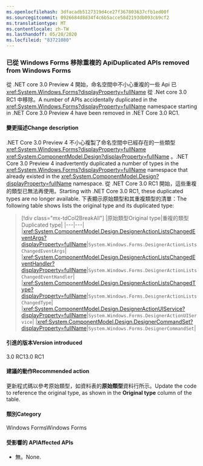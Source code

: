 ```yaml
---
ms.openlocfilehash: 3dfacadb5127319d4ce27f367803637cfb1ed00f
ms.sourcegitcommit: 0926684d8d34f4c6b5acce58d2193db093cb9cf2
ms.translationtype: MT
ms.contentlocale: zh-TW
ms.lasthandoff: 05/20/2020
ms.locfileid: "83721080"
---
```

### <a name="duplicated-apis-removed-from-windows-forms"></a><span data-ttu-id="34ada-101">已從 Windows Forms 移除重複的 Api</span><span class="sxs-lookup"><span data-stu-id="34ada-101">Duplicated APIs removed from Windows Forms</span></span>

<span data-ttu-id="34ada-102">從 .NET core 3.0 Preview 4 開始，命名空間中不小心重複的一些 Api 已 <xref:System.Windows.Forms?displayProperty=fullName> 從 .Net core 3.0 RC1 中移除。</span><span class="sxs-lookup"><span data-stu-id="34ada-102">A number of APIs accidentally duplicated in the <xref:System.Windows.Forms?displayProperty=fullName> namespace starting in .NET Core 3.0 Preview 4 have been removed in .NET Core 3.0 RC1.</span></span>

#### <a name="change-description"></a><span data-ttu-id="34ada-103">變更描述</span><span class="sxs-lookup"><span data-stu-id="34ada-103">Change description</span></span>

<span data-ttu-id="34ada-104">.NET Core 3.0 Preview 4 不小心複製了命名空間中已經存在的一些類型 <xref:System.Windows.Forms?displayProperty=fullName> <xref:System.ComponentModel.Design?displayProperty=fullName> 。</span><span class="sxs-lookup"><span data-stu-id="34ada-104">.NET Core 3.0 Preview 4 inadvertently duplicated a number of types in the <xref:System.Windows.Forms?displayProperty=fullName> namespace that already existed in the <xref:System.ComponentModel.Design?displayProperty=fullName> namespace.</span></span> <span data-ttu-id="34ada-105">從 .NET Core 3.0 RC1 開始，這些重複的類型已無法再使用。</span><span class="sxs-lookup"><span data-stu-id="34ada-105">Starting with .NET Core 3.0 RC1, these duplicated types are no longer available.</span></span> <span data-ttu-id="34ada-106">下表顯示原始類型和其重複類型的清單：</span><span class="sxs-lookup"><span data-stu-id="34ada-106">The following table shows lists the original type and its duplicated type:</span></span>

> [!div class="mx-tdCol2BreakAll"]
> |<span data-ttu-id="34ada-107">原始類型</span><span class="sxs-lookup"><span data-stu-id="34ada-107">Original type</span></span>|<span data-ttu-id="34ada-108">重複的類型</span><span class="sxs-lookup"><span data-stu-id="34ada-108">Duplicated type</span></span>|
> |---|---|
> |<xref:System.ComponentModel.Design.DesignerActionListsChangedEventArgs?displayProperty=fullName>|`System.Windows.Forms.DesignerActionListsChangedEventArgs`|
> |<xref:System.ComponentModel.Design.DesignerActionListsChangedEventHandler?displayProperty=fullName>|`System.Windows.Forms.DesignerActionListsChangedEventHandler`|
> |<xref:System.ComponentModel.Design.DesignerActionListsChangedType?displayProperty=fullName>|`System.Windows.Forms.DesignerActionListsChangedType`|
> |<xref:System.ComponentModel.Design.DesignerActionUIService?displayProperty=fullName>|`System.Windows.Forms.DesignerActionUIService`|
> |<xref:System.ComponentModel.Design.DesignerCommandSet?displayProperty=fullName>|`System.Windows.Forms.DesignerCommandSet`|

#### <a name="version-introduced"></a><span data-ttu-id="34ada-109">引進的版本</span><span class="sxs-lookup"><span data-stu-id="34ada-109">Version introduced</span></span>

<span data-ttu-id="34ada-110">3.0 RC1</span><span class="sxs-lookup"><span data-stu-id="34ada-110">3.0 RC1</span></span>

#### <a name="recommended-action"></a><span data-ttu-id="34ada-111">建議的動作</span><span class="sxs-lookup"><span data-stu-id="34ada-111">Recommended action</span></span>

<span data-ttu-id="34ada-112">更新程式碼以參考原始類型，如資料表的**原始類型**資料行所示。</span><span class="sxs-lookup"><span data-stu-id="34ada-112">Update the code to reference the original type, as shown in the **Original type** column of the table.</span></span>

#### <a name="category"></a><span data-ttu-id="34ada-113">類別</span><span class="sxs-lookup"><span data-stu-id="34ada-113">Category</span></span>

<span data-ttu-id="34ada-114">Windows Forms</span><span class="sxs-lookup"><span data-stu-id="34ada-114">Windows Forms</span></span>

#### <a name="affected-apis"></a><span data-ttu-id="34ada-115">受影響的 API</span><span class="sxs-lookup"><span data-stu-id="34ada-115">Affected APIs</span></span>

- <span data-ttu-id="34ada-116">無。</span><span class="sxs-lookup"><span data-stu-id="34ada-116">None.</span></span>

<!--

#### Affected APIs

- Not detectable via API analysis.

-->

